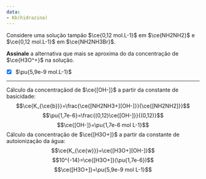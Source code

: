 ```yaml
---
data:
- Kb(hidrazina)
---
```


Considere uma solução tampão $\ce{0,12 mol.L-1}$ em $\ce{NH2NH2}$ e $\ce{0,12 mol.L-1}$ em $\ce{NH2NH3Br}$.

**Assinale** a alternativa que mais se aproxima do da concentração de $\ce{H3O^+}$ na solução.

- [x] $\pu{5,9e-9 mol.L-1}$

---

Cálculo da concentraçãod de $\ce{[OH-]}$ a partir da constante de basicidade:
$$\ce{K_{\ce{b}}}=\frac{\ce{[NH2NH3+][OH-]}}{\ce{[NH2NH2]}}$$
$$\pu{1,7e-6}=\frac{(0,12)\ce{[OH-]}}{(0,12)}$$
$$\ce{[OH-]}=\pu{1,7e-6 mol L-1}$$
Cálculo da concentração de $\ce{[H3O+]}$ a partir da constante de autoionização da água:
$$\ce{K_{\ce{w}}}=\ce{[H3O+][OH-]}$$
$$10^{-14}=\ce{[H3O+]}(\pu{1,7e-6})$$
$$\ce{[H3O+]}=\pu{5,9e-9 mol L-1}$$

